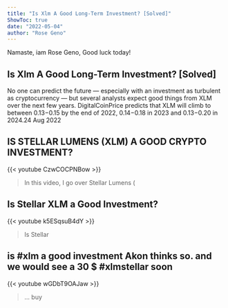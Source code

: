 ```yaml
---
title: "Is Xlm A Good Long-Term Investment? [Solved]"
ShowToc: true 
date: "2022-05-04"
author: "Rose Geno" 
---
```


Namaste, iam Rose Geno, Good luck today!
## Is Xlm A Good Long-Term Investment? [Solved]
No one can predict the future — especially with an investment as turbulent as cryptocurrency — but several analysts expect good things from XLM over the next few years. DigitalCoinPrice predicts that XLM will climb to between $0.13-$0.15 by the end of 2022, $0.14-$0.18 in 2023 and $0.13-$0.20 in 2024.24 Aug 2022

## IS STELLAR LUMENS (XLM) A GOOD CRYPTO INVESTMENT?
{{< youtube CzwCOCPNBow >}}
>In this video, I go over Stellar Lumens (

## Is Stellar XLM a Good Investment?
{{< youtube k5ESqsuB4dY >}}
>Is Stellar 

## is #xlm a good investment Akon thinks so. and we would see a 30 $ #xlmstellar soon
{{< youtube wGDbT9OAJaw >}}
>... buy 

